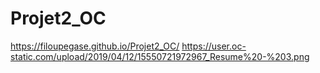 # Projet2_OC

 https://filoupegase.github.io/Projet2_OC/
https://user.oc-static.com/upload/2019/04/12/15550721972967_Resume%20-%203.png
